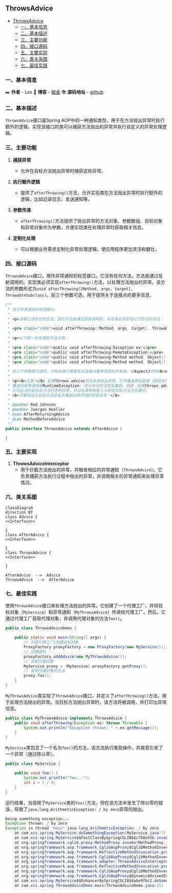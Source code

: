 ## ThrowsAdvice

- [ThrowsAdvice](#throwsadvice)
  - [一、基本信息](#一基本信息)
  - [二、基本描述](#二基本描述)
  - [三、主要功能](#三主要功能)
  - [四、接口源码](#四接口源码)
  - [五、主要实现](#五主要实现)
  - [六、类关系图](#六类关系图)
  - [七、最佳实践](#七最佳实践)


### 一、基本信息

✒️ **作者** - Lex 📝 **博客** - [掘金](https://juejin.cn/user/4251135018533068/posts) 📚 **源码地址** - [github](https://github.com/xuchengsheng/spring-reading)

### 二、基本描述

`ThrowsAdvice`接口是Spring AOP中的一种通知类型，用于在方法抛出异常时执行额外的逻辑。实现该接口的类可以捕获方法抛出的异常并执行自定义的异常处理逻辑。

### 三、主要功能

1. **捕获异常** 

   + 允许在目标方法抛出异常时捕获这些异常。

2. **执行额外逻辑** 

   + 提供了`afterThrowing()`方法，允许实现类在方法抛出异常时执行额外的逻辑，比如记录日志、发送通知等。

3. **参数传递** 

   + `afterThrowing()`方法提供了抛出异常的方法对象、参数数组、目标对象和异常对象作为参数，方便实现类在处理异常时获取相关信息。

4. **定制化处理** 

   + 可以根据业务需求定制化异常处理逻辑，使应用程序更加灵活和健壮。

### 四、接口源码

`ThrowsAdvice`接口，用作异常通知的标签接口。它没有任何方法，方法是通过反射调用的。实现类必须实现`afterThrowing()`方法，以处理方法抛出的异常。该方法的参数形式为`void afterThrowing([Method, args, target], ThrowableSubclass)`，前三个参数可选，用于提供关于连接点的更多信息，

```java
/**
 * 用于异常通知的标签接口。
 *
 * <p>该接口没有任何方法，因为方法是通过反射调用的。实现类必须实现以下形式的方法：
 *
 * <pre class="code">void afterThrowing([Method, args, target], ThrowableSubclass);</pre>
 *
 * <p>以下是一些有效的方法示例：
 *
 * <pre class="code">public void afterThrowing(Exception ex)</pre>
 * <pre class="code">public void afterThrowing(RemoteException)</pre>
 * <pre class="code">public void afterThrowing(Method method, Object[] args, Object target, Exception ex)</pre>
 * <pre class="code">public void afterThrowing(Method method, Object[] args, Object target, ServletException ex)</pre>
 *
 * 前三个参数是可选的，只有在我们需要有关连接点更多信息时才有用，如AspectJ中的<b>after-throwing</b>通知。
 *
 * <p><b>注意:</b> 如果throws-advice方法本身抛出异常，它将覆盖原始异常（即将异常更改为用户）。
 * 覆盖的异常通常是RuntimeException; 这与任何方法签名兼容。但是，如果throws-advice方法抛出一个已检查的异常，
 * 它将必须匹配目标方法的声明异常，并且在某种程度上与特定目标方法签名耦合。
 * <b>不要抛出与目标方法签名不兼容的未声明的检查异常！</b>
 *
 * @author Rod Johnson
 * @author Juergen Hoeller
 * @see AfterReturningAdvice
 * @see MethodBeforeAdvice
 */
public interface ThrowsAdvice extends AfterAdvice {

}
```

### 五、主要实现

1. **ThrowsAdviceInterceptor**
   + 用于拦截方法抛出的异常，并触发相应的异常通知（`ThrowsAdvice`）。它负责捕获方法执行过程中抛出的异常，并调用相关的异常通知来处理异常情况。

### 六、类关系图

~~~mermaid
classDiagram
direction BT
class Advice {
<<Interface>>

}
class AfterAdvice {
<<Interface>>

}
class ThrowsAdvice {
<<Interface>>

}

AfterAdvice  -->  Advice 
ThrowsAdvice  -->  AfterAdvice 
~~~

### 七、最佳实践

使用`ThrowsAdvice`接口来处理方法抛出的异常。它创建了一个代理工厂，并将目标对象（`MyService`）和异常通知（`MyThrowsAdvice`）传递给代理工厂。然后，它通过代理工厂获取代理对象，并调用代理对象的方法`foo()`。

```java
public class ThrowsAdviceDemo {

    public static void main(String[] args) {
        // 创建代理工厂&创建目标对象
        ProxyFactory proxyFactory = new ProxyFactory(new MyService());
        // 创建通知
        proxyFactory.addAdvice(new MyThrowsAdvice());
        // 获取代理对象
        MyService proxy = (MyService) proxyFactory.getProxy();
        // 调用代理对象的方法
        proxy.foo();
    }
}
```

`MyThrowsAdvice`类实现了`ThrowsAdvice`接口，并定义了`afterThrowing()`方法，用于处理方法抛出的异常。当目标方法抛出异常时，该方法将被调用，并打印出异常信息。

```java
public class MyThrowsAdvice implements ThrowsAdvice {
    public void afterThrowing(Exception ex) throws Throwable {
        System.out.println("Exception thrown: " + ex.getMessage());
    }
}
```

`MyService`类包含了一个名为`foo()`的方法，该方法执行某些操作，并故意引发了一个异常（通过除以零）。

```java
public class MyService {

    public void foo() {
        System.out.println("foo...");
        int i = 1 / 0;
    }
}
```

运行结果，当调用了`MyService`类的`foo()`方法，但在该方法中发生了除以零的错误，导致了`java.lang.ArithmeticException: / by zero`异常的抛出。

```java
Doing something exception...
Exception thrown: / by zero
Exception in thread "main" java.lang.ArithmeticException: / by zero
	at com.xcs.spring.MyService.doSomethingException(MyService.java:7)
	at com.xcs.spring.MyService$$FastClassBySpringCGLIB$$c768e93b.invoke(<generated>)
	at org.springframework.cglib.proxy.MethodProxy.invoke(MethodProxy.java:218)
	at org.springframework.aop.framework.CglibAopProxy$CglibMethodInvocation.invokeJoinpoint(CglibAopProxy.java:779)
	at org.springframework.aop.framework.ReflectiveMethodInvocation.proceed(ReflectiveMethodInvocation.java:163)
	at org.springframework.aop.framework.CglibAopProxy$CglibMethodInvocation.proceed(CglibAopProxy.java:750)
	at org.springframework.aop.framework.adapter.ThrowsAdviceInterceptor.invoke(ThrowsAdviceInterceptor.java:113)
	at org.springframework.aop.framework.ReflectiveMethodInvocation.proceed(ReflectiveMethodInvocation.java:186)
	at org.springframework.aop.framework.CglibAopProxy$CglibMethodInvocation.proceed(CglibAopProxy.java:750)
	at org.springframework.aop.framework.CglibAopProxy$DynamicAdvisedInterceptor.intercept(CglibAopProxy.java:692)
	at com.xcs.spring.MyService$$EnhancerBySpringCGLIB$$abe9fbc2.doSomethingException(<generated>)
	at com.xcs.spring.ThrowsAdviceDemo.main(ThrowsAdviceDemo.java:15)
```
